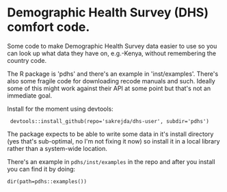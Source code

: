 # Demographic Health Survey (DHS) comfort code.

Some code to make Demographic Health Survey data easier to use so you can look up what data they have on, e.g.-Kenya, without remembering the country code. 
 
The R package is 'pdhs' and there's an example in 'inst/examples'.  There's also some fragile code for downloading recode manuals and such.  Ideally some of this might work against their API at some point but that's not an immediate goal.

Install for the moment using devtools:

```
 devtools::install_github(repo='sakrejda/dhs-user', subdir='pdhs')
```

The package expects to be able to write some data in it's install directory (yes that's sub-optimal, no I'm not fixing it now) so install it in a local library rather than a system-wide location.

There's an example in `pdhs/inst/examples` in the repo and after you install
you can find it by doing:

```
dir(path=pdhs::examples())
```


